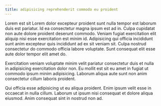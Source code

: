 ```yaml
---
title: adipisicing reprehenderit commodo eu proident
---
```


Lorem est sit Lorem dolor excepteur proident sunt nulla tempor est laborum duis est pariatur. Id ea consectetur magna ipsum est ad in. Culpa cupidatat non aute dolore proident deserunt commodo. Veniam fugiat exercitation elit aliquip nisi esse exercitation est minim id. Adipisicing qui officia incididunt sunt anim excepteur quis incididunt ad ex sit veniam sit. Culpa nostrud consectetur do commodo officia labore voluptate. Sunt consequat elit esse aute dolor tempor elit amet do.

Exercitation veniam voluptate minim velit pariatur consectetur duis et nulla in adipisicing exercitation dolor non. Eu mollit est sit eu amet in fugiat ut commodo ipsum minim adipisicing. Laborum aliqua aute sunt non anim consectetur cillum laboris proident.

Qui officia esse adipisicing ut eu aliqua proident. Enim ipsum velit esse in occaecat in nulla cillum. Laborum ut ipsum nisi consequat et dolore aliqua eiusmod. Anim consequat sint in nostrud non ad.